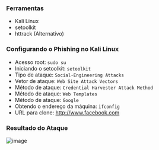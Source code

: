 ### Ferramentas

- Kali Linux
- setoolkit
- httrack (Alternativo)

### Configurando o Phishing no Kali Linux

- Acesso root: ``` sudo su ```
- Iniciando o setoolkit: ``` setoolkit ```
- Tipo de ataque: ``` Social-Engineering Attacks ```
- Vetor de ataque: ``` Web Site Attack Vectors ```
- Método de ataque: ```Credential Harvester Attack Method ```
- Método de ataque: ``` Web Templates ```
- Método de ataque: ``` Google ```
- Obtendo o endereço da máquina: ``` ifconfig ```
- URL para clone: http://www.facebook.com

### Resultado do Ataque

![image](https://github.com/Luizcam13/Facebook-Phishing-DIO/assets/138375474/31038965-f529-4f50-827f-dc04d25e725c)





